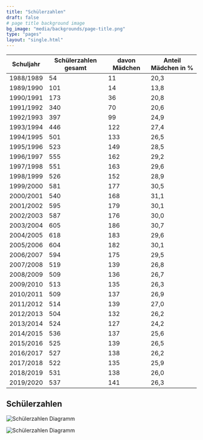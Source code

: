 ```yaml
---
title: "Schülerzahlen"
draft: false
# page title background image
bg_image: "media/backgrounds/page-title.png"
type: "pages"
layout: "single.html"
---
```


|Schuljahr|Schülerzahlen gesamt|davon Mädchen|Anteil Mädchen in %|
|-|-|-|-|
|1988/1989|54|11|20,3|
|1989/1990|101|14|13,8|
|1990/1991|173|36|20,8|
|1991/1992|340|70|20,6|
|1992/1993|397|99|24,9|
|1993/1994|446|122|27,4|
|1994/1995|501|133|26,5|
|1995/1996|523|149|28,5|
|1996/1997|555|162|29,2|
|1997/1998|551|163|29,6|
|1998/1999|526|152|28,9|
|1999/2000|581|177|30,5|
|2000/2001|540|168|31,1|
|2001/2002|595|179|30,1|
|2002/2003|587|176|30,0|
|2003/2004|605|186|30,7|
|2004/2005|618|183|29,6|
|2005/2006|604|182|30,1|
|2006/2007|594|175|29,5|
|2007/2008|519|139|26,8|
|2008/2009|509|136|26,7|
|2009/2010|513|135|26,3|
|2010/2011|509|137|26,9|
|2011/2012|514|139|27,0|
|2012/2013|504|132|26,2|
|2013/2014|524|127|24,2|
|2014/2015|536|137|25,6|
|2015/2016|525|139|26,5|
|2016/2017|527|138|26,2|
|2017/2018|522|135|25,9|
|2018/2019|531|138|26,0|
|2019/2020|537|141|26,3|

## Schülerzahlen

![Schülerzahlen Diagramm](/media/statistiken/schuelerzahlen_diagramm1.jpg)

![Schülerzahlen Diagramm](/media/statistiken/schuelerzahlen_diagramm2.jpg)
